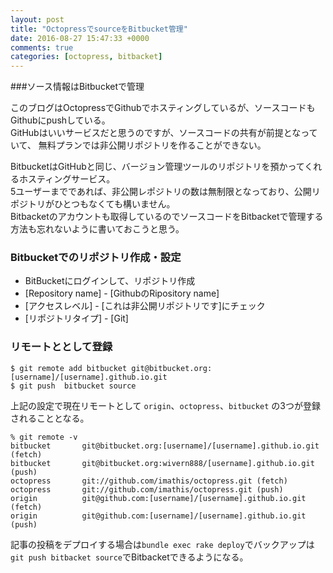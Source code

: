 ```yaml
---
layout: post
title: "OctopressでsourceをBitbucket管理"
date: 2016-08-27 15:47:33 +0000
comments: true
categories: [octopress, bitbacket]
---
```


###ソース情報はBitbucketで管理

このブログはOctopressでGithubでホスティングしているが、ソースコードもGithubにpushしている。  
GitHubはいいサービスだと思うのですが、ソースコードの共有が前提となっていて、
無料プランでは非公開リポジトリを作ることができない。  

<!--more-->

BitbucketはGitHubと同じ、バージョン管理ツールのリポジトリを預かってくれるホスティングサービス。  
5ユーザーまでであれば、非公開レポジトリの数は無制限となっており、公開リポジトリがひとつもなくても構いません。  
Bitbacketのアカウントも取得しているのでソースコードをBitbacketで管理する方法も忘れないように書いておこうと思う。

### Bitbucketでのリポジトリ作成・設定

- BitBucketにログインして、リポジトリ作成
- [Repository name] - [GithubのRipository name]
- [アクセスレベル] - [これは非公開リポジトリです]にチェック
- [リポジトリタイプ] - [Git]

### リモートととして登録

```
$ git remote add bitbucket git@bitbucket.org:[username]/[username].github.io.git
$ git push  bitbucket source
```

上記の設定で現在リモートとして `origin`、`octopress`、`bitbucket` の3つが登録されることとなる。  

```
% git remote -v
bitbucket       git@bitbucket.org:[username]/[username].github.io.git (fetch)
bitbucket       git@bitbucket.org:wivern888/[username].github.io.git (push)
octopress       git://github.com/imathis/octopress.git (fetch)
octopress       git://github.com/imathis/octopress.git (push)
origin          git@github.com:[username]/[username].github.io.git (fetch)
origin          git@github.com:[username]/[username].github.io.git (push)
```

記事の投稿をデプロイする場合は`bundle exec rake deploy`でバックアップは`git push bitbacket source`でBitbacketできるようになる。









